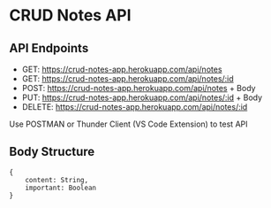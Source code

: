 # CRUD Notes API

## API Endpoints

- GET: https://crud-notes-app.herokuapp.com/api/notes
- GET: https://crud-notes-app.herokuapp.com/api/notes/:id
- POST: https://crud-notes-app.herokuapp.com/api/notes + Body
- PUT: https://crud-notes-app.herokuapp.com/api/notes/:id + Body
- DELETE: https://crud-notes-app.herokuapp.com/api/notes/:id

Use POSTMAN or Thunder Client (VS Code Extension) to test API

## Body Structure

```
{
    content: String,
    important: Boolean
}
```
